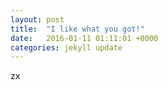 ```yaml
---
layout: post
title:  "I like what you got!"
date:   2016-01-11 01:11:01 +0000
categories: jekyll update
---
```


zx